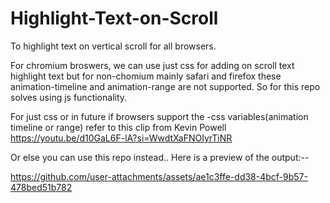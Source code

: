 # Highlight-Text-on-Scroll
To highlight text on vertical scroll for all browsers.

For chromium broswers, we can use just css for adding on scroll text highlight text but for non-chomium mainly safari and firefox these animation-timeline and animation-range are not supported. So for this repo solves using js functionality. 

For just css or in future if browsers support the -css variables(animation timeline or range) refer to this clip from Kevin Powell
https://youtu.be/d10GaL6F-lA?si=WwdtXaFNOIyrTiNR

Or else you can use this repo instead..
Here is a preview of the output:--


https://github.com/user-attachments/assets/ae1c3ffe-dd38-4bcf-9b57-478bed51b782
